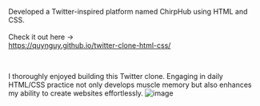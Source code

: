 Developed a Twitter-inspired platform named ChirpHub using HTML and CSS. <br> <br>
Check it out here -> <br>
https://quynguy.github.io/twitter-clone-html-css/

<br>


I thoroughly enjoyed building this Twitter clone. Engaging in daily HTML/CSS practice not only develops muscle memory but also enhances my ability to create websites effortlessly.
![image](https://github.com/quynguy/twitter-clone-html-css/assets/106893103/cbee603e-9332-4b4e-8f38-608c809fb840)
